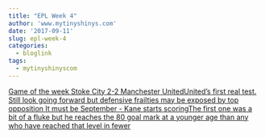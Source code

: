 ```yaml
---
title: "EPL Week 4"
author: 'www.mytinyshinys.com'
date: '2017-09-11'
slug: epl-week-4
categories:
  - bloglink
tags:
  - mytinyshinyscom
---
```


[Game of the week Stoke City 2-2 Manchester UnitedUnited’s first real test. Still look going forward but defensive frailties may be exposed by top opposition It must be September - Kane starts scoringThe first one was a bit of a fluke but he reaches the 80 goal mark at a younger age than any who have reached that level in fewer<i class="fas fa-external-link-alt"></i>](https://www.mytinyshinys.com/2017/09/11/epl2018-wk4/)


